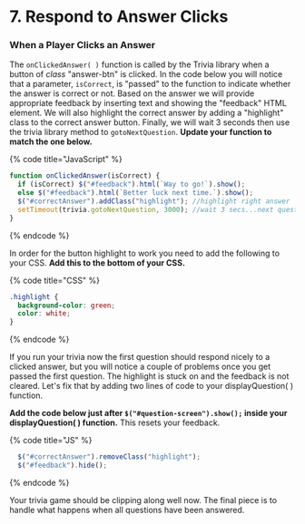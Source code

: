 # 7. Respond to Answer Clicks

### When a Player Clicks an Answer

The `onClickedAnswer( )` function is called by the Trivia library when a button of _class_ "answer-btn" is clicked. In the code below you will notice that a parameter, `isCorrect`, is "passed" to the function to indicate whether the answer is correct or not. Based on the answer we will provide appropriate feedback by inserting text and showing the "feedback" HTML element. We will also highlight the correct answer by adding a "highlight" class to the correct answer button. Finally, we will wait 3 seconds then use the trivia library method to `gotoNextQuestion`. **Update your function to match the one below.**

{% code title="JavaScript" %}
```javascript
function onClickedAnswer(isCorrect) {
  if (isCorrect) $("#feedback").html(`Way to go!`).show();
  else $("#feedback").html(`Better luck next time.`).show();
  $("#correctAnswer").addClass("highlight"); //highlight right answer
  setTimeout(trivia.gotoNextQuestion, 3000); //wait 3 secs...next question
}

```
{% endcode %}

In order for the button highlight to work you need to add the following to your CSS. **Add this to the bottom of your CSS.**

{% code title="CSS" %}
```css
.highlight {
  background-color: green;
  color: white;
}

```
{% endcode %}

If you run your trivia now the first question should respond nicely to a clicked answer, but you will notice a couple of problems once you get passed the first question. The highlight is stuck on and the feedback is not cleared. Let's fix that by adding two lines of code to your displayQuestion\( \) function.

**Add the code below just after `$("#question-screen").show();` inside your displayQuestion\( \) function.** This resets your feedback.

{% code title="JS" %}
```javascript
  $("#correctAnswer").removeClass("highlight");
  $("#feedback").hide();
```
{% endcode %}

Your trivia game should be clipping along well now. The final piece is to handle what happens when all questions have been answered.

